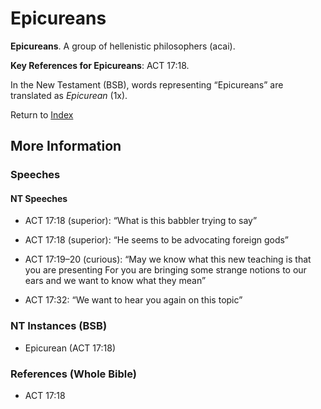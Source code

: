 # Epicureans
**Epicureans**. 
A group of hellenistic philosophers (acai). 


**Key References for Epicureans**: 
ACT 17:18. 




In the New Testament (BSB), words representing “Epicureans” are translated as 
*Epicurean* (1x). 


Return to [Index](00-Index.md)

## More Information

### Speeches

#### NT Speeches

* ACT 17:18 (superior): “What is this babbler trying to say”

* ACT 17:18 (superior): “He seems to be advocating foreign gods”

* ACT 17:19–20 (curious): “May we know what this new teaching is that you are presenting For you are bringing some strange notions to our ears and we want to know what they mean”

* ACT 17:32: “We want to hear you again on this topic”

### NT Instances (BSB)

* Epicurean (ACT 17:18)



### References (Whole Bible)

* ACT 17:18



